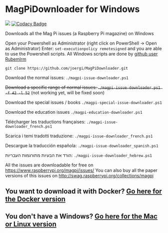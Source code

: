 # MagPiDownloader for Windows

![](https://travis-ci.org/joergi/MagPiDownloader.svg?branch=master) [![Codacy Badge](https://api.codacy.com/project/badge/Grade/6148b12808964799910ed67ce82065ce)](https://www.codacy.com/app/joergi/MagPiDownloader?utm_source=github.com&amp;utm_medium=referral&amp;utm_content=joergi/MagPiDownloader&amp;utm_campaign=Badge_Grade)

Downloads all the Mag Pi issues (a Raspberry Pi magazine) on Windows

Open your Powershell as Administrator (right click on PowerShell -> Open as Administrator)
Enter: `set-executionpolicy remotesigned`
and you are able to use the Powershell scripts.
All Windows scripts are done by [github user Rubemlrm](https://github.com/Rubemlrm)


  `git clone https://github.com/joergi/MagPiDownloader.git`

Download the normal issues:
  `./magpi-issue-downloader.ps1`

~~Download a specific range of normal issues:
  `./magpi-issue-downloader.ps1 -f 42 -l 52`~~
  (not working yet, will be fixed soon)

Download the special issues / books
  `./magpi-special-issue-downloader.ps1`

Download the education issues
  `./magpi-education-downloader.ps1`

Télécharger les traductions françaises:
  `./magpi-issue-downloader_french.ps1`

Scarica i temi tradotti traduzione:
  `./magpi-issue-downloader_french.ps1`

Descargue la traducción española:
  `./magpi-issue-downloader_spanish.ps1`

הורד את הבעיות מתורגמות העבריות:
  `./magpi-issue-downloader_hebrew.ps1`

All the issues are downloadable for free on https://www.raspberrypi.org/magpi/issues/
You can also buy all the paper versions of this issues on http://swag.raspberrypi.org/collections/magpi

## You want to download it with Docker? [Go here for the Docker version](../)
## You don't have a Windows? [Go here for the Mac or Linux version](../linux_mac/)
